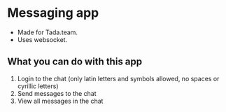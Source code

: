 # Messaging app
* Made for Tada.team.
* Uses websocket.

## What you can do with this app
1. Login to the chat (only latin letters and symbols allowed, no spaces or cyrillic letters)
2. Send messages to the chat
3. View all messages in the chat
